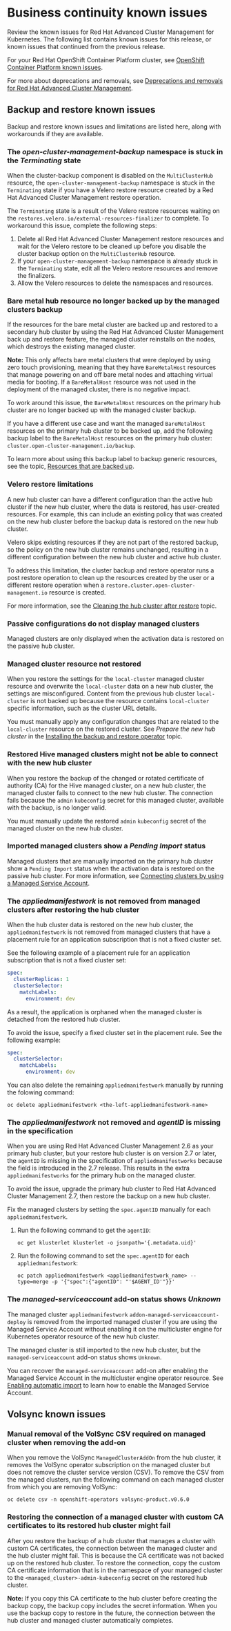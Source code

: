 # Business continuity known issues

Review the known issues for Red Hat Advanced Cluster Management for Kubernetes. The following list contains known issues for this release, or known issues that continued from the previous release. 

For your Red Hat OpenShift Container Platform cluster, see [OpenShift Container Platform known issues](https://docs.redhat.com/documentation/en-us/openshift_container_platform/4.15/html/release_notes/#ocp-4-15-known-issues). 

For more about deprecations and removals, see [Deprecations and removals for Red Hat Advanced Cluster Management](../release_notes/acm_deprecate_remove.adoc#deprecations-removals-acm).

## Backup and restore known issues

Backup and restore known issues and limitations are listed here, along with workarounds if they are available.

### The _open-cluster-management-backup_ namespace is stuck in the _Terminating_ state

When the cluster-backup component is disabled on the `MultiClusterHub` resource, the `open-cluster-management-backup` namespace is stuck in the `Terminating` state if you have a Velero restore resource created by a Red Hat Advanced Cluster Management restore operation.

The `Terminating` state is a result of the Velero restore resources waiting on the `restores.velero.io/external-resources-finalizer` to complete. To workaround this issue, complete the following steps:

1. Delete all Red Hat Advanced Cluster Management restore resources and wait for the Velero restore to be cleaned up before you disable the cluster backup option on the `MultiClusterHub` resource. 
2. If your `open-cluster-management-backup` namespace is already stuck in the `Terminating` state, edit all the Velero restore resources and remove the finalizers. 
3. Allow the Velero resources to delete the namespaces and resources. 

### Bare metal hub resource no longer backed up by the managed clusters backup

If the resources for the bare metal cluster are backed up and restored to a secondary hub cluster by using the Red Hat Advanced Cluster Management back up and restore feature, the managed cluster reinstalls on the nodes, which destroys the existing managed cluster. 

**Note:** This only affects bare metal clusters that were deployed by using zero touch provisioning, meaning that they have `BareMetalHost` resources that manage powering on and off bare metal nodes and attaching virtual media for booting. If a `BareMetalHost` resource was not used in the deployment of the managed cluster, there is no negative impact.

To work around this issue, the `BareMetalHost` resources on the primary hub cluster are no longer backed up with the managed cluster backup.

If you have a different use case and want the managed `BareMetalHost` resources on the primary hub cluster to be backed up, add the following backup label to the `BareMetalHost` resources on the primary hub cluster: `cluster.open-cluster-management.io/backup`.

To learn more about using this backup label to backup generic resources, see the topic, [Resources that are backed up](../business_continuity/backup_restore/backup_arch.adoc#resources-that-are-backed-up). 
 

### Velero restore limitations

A new hub cluster can have a different configuration than the active hub cluster if the new hub cluster, where the data is restored, has user-created resources. For example, this can include an existing policy that was created on the new hub cluster before the backup data is restored on the new hub cluster.

Velero skips existing resources if they are not part of the restored backup, so the policy on the new hub cluster remains unchanged, resulting in a different configuration between the new hub cluster and active hub cluster.

To address this limitation, the cluster backup and restore operator runs a post restore operation to clean up the resources created by the user or a different restore operation when a `restore.cluster.open-cluster-management.io` resource is created.

For more information, see the [Cleaning the hub cluster after restore](../business_continuity/backup_restore/backup_restore.adoc#clean-hub-restore) topic. 

### Passive configurations do not display managed clusters

Managed clusters are only displayed when the activation data is restored on the passive hub cluster.

### Managed cluster resource not restored

When you restore the settings for the `local-cluster` managed cluster resource and overwrite the `local-cluster` data on a new hub cluster, the settings are misconfigured. Content from the previous hub cluster `local-cluster` is not backed up because the resource contains `local-cluster` specific information, such as the cluster URL details.

You must manually apply any configuration changes that are related to the `local-cluster` resource on the restored cluster. See _Prepare the new hub cluster_ in the [Installing the backup and restore operator](../business_continuity/backup_restore/backup_install.adoc#dr4hub-install-backup-and-restore) topic.

### Restored Hive managed clusters might not be able to connect with the new hub cluster

When you restore the backup of the changed or rotated certificate of authority (CA) for the Hive managed cluster, on a new hub cluster, the managed cluster fails to connect to the new hub cluster. The connection fails because the `admin` `kubeconfig` secret for this managed cluster, available with the backup, is no longer valid. 

You must manually update the restored `admin` `kubeconfig` secret of the managed cluster on the new hub cluster.

### Imported managed clusters show a _Pending Import_ status

Managed clusters that are manually imported on the primary hub cluster show a `Pending Import` status when the activation data is restored on the passive hub cluster. For more information, see [Connecting clusters by using a Managed Service Account](../business_continuity/backup_restore/backup_msa.adoc#auto-connect-clusters-msa).

### The _appliedmanifestwork_ is not removed from managed clusters after restoring the hub cluster

When the hub cluster data is restored on the new hub cluster, the `appliedmanifestwork` is not removed from managed clusters that have a placement rule for an application subscription that is not a fixed cluster set.

See the following example of a placement rule for an application subscription that is not a fixed cluster set:

```yaml
spec:
  clusterReplicas: 1
  clusterSelector:
    matchLabels:
      environment: dev
```

As a result, the application is orphaned when the managed cluster is detached from the restored hub cluster.

To avoid the issue, specify a fixed cluster set in the placement rule. See the following example:

```yaml
spec:
  clusterSelector:
    matchLabels:
      environment: dev
```

You can also delete the remaining `appliedmanifestwork` manually by running the folowing command:

```
oc delete appliedmanifestwork <the-left-appliedmanifestwork-name>
```

### The _appliedmanifestwork_ not removed and _agentID_ is missing in the specification

When you are using Red Hat Advanced Cluster Management 2.6 as your primary hub cluster, but your restore hub cluster is on version 2.7 or later, the `agentID` is missing in the specification of `appliedmanifestworks` because the field is introduced in the 2.7 release. This results in the extra `appliedmanifestworks` for the primary hub on the managed cluster.

To avoid the issue, upgrade the primary hub cluster to Red Hat Advanced Cluster Management 2.7, then restore the backup on a new hub cluster.

Fix the managed clusters by setting the `spec.agentID` manually for each `appliedmanifestwork`.

1. Run the following command to get the `agentID`: 

   ```
   oc get klusterlet klusterlet -o jsonpath='{.metadata.uid}'
   ```
2. Run the following command to set the `spec.agentID` for each `appliedmanifestwork`:

   ```
   oc patch appliedmanifestwork <appliedmanifestwork_name> --type=merge -p '{"spec":{"agentID": "'$AGENT_ID'"}}'  
   ```

### The _managed-serviceaccount_ add-on status shows _Unknown_

The managed cluster `appliedmanifestwork` `addon-managed-serviceaccount-deploy` is removed from the imported managed cluster if you are using the Managed Service Account without enabling it on the multicluster engine for Kubernetes operator resource of the new hub cluster.

The managed cluster is still imported to the new hub cluster, but 
the `managed-serviceaccount` add-on status shows `Unknown`.
 
You can recover the `managed-serviceaccount` add-on after enabling the Managed Service Account in the multicluster engine operator resource. See [Enabling automatic import](../business_continuity/backup_restore/backup_msa.adoc#enabling-auto-import) to learn how to enable the Managed Service Account.

## Volsync known issues

### Manual removal of the VolSync CSV required on managed cluster when removing the add-on

When you remove the VolSync `ManagedClusterAddOn` from the hub cluster, it removes the VolSync operator subscription on the managed cluster but does not remove the cluster service version (CSV). To remove the CSV from the managed clusters, run the following command on each managed cluster from which you are removing VolSync:

```
oc delete csv -n openshift-operators volsync-product.v0.6.0
```

### Restoring the connection of a managed cluster with custom CA certificates to its restored hub cluster might fail

After you restore the backup of a hub cluster that manages a cluster with custom CA certificates, the connection between the managed cluster and the hub cluster might fail. This is because the CA certificate was not backed up on the restored hub cluster. To restore the connection, copy the custom CA certificate information that is in the namespace of your managed cluster to the `<managed_cluster>-admin-kubeconfig` secret on the restored hub cluster. 

**Note:** If you copy this CA certificate to the hub cluster before creating the backup copy, the backup copy includes the secret information. When you use the backup copy to restore in the future, the connection between the hub cluster and managed cluster automatically completes.
